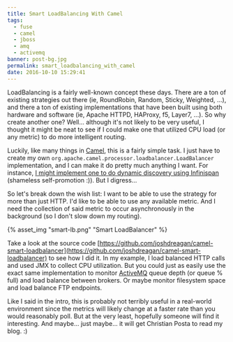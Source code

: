```yaml
---
title: Smart LoadBalancing With Camel
tags:
  - fuse
  - camel
  - jboss
  - amq
  - activemq
banner: post-bg.jpg
permalink: smart_loadbalancing_with_camel
date: 2016-10-10 15:29:41
---
```


LoadBalancing is a fairly well-known concept these days. There are a ton of existing strategies out there (ie, RoundRobin, Random, Sticky, Weighted, ...), and there a ton of existing implementations that have been built using both hardware and software (ie, Apache HTTPD, HAProxy, f5, Layer7, ...). So why create another one? Well... although it's not likely to be very useful, I thought it might be neat to see if I could make one that utilized CPU load (or any metric) to do more intelligent routing.<!--more-->

Luckily, like many things in [Camel](http://camel.apache.org/), this is a fairly simple task. I just have to create my own `org.apache.camel.processor.loadbalancer.LoadBalancer` implementation, and I can make it do pretty much anything I want. For instance, [I might implement one to do dynamic discovery using Infinispan](http://joshdreagan.github.io/2015/12/04/custom_camel_loadbalancer_with_infinispan/) (shameless self-promotion :)). But I digress...

So let's break down the wish list: I want to be able to use the strategy for more than just HTTP. I'd like to be able to use any available metric. And I need the collection of said metric to occur asynchronously in the background (so I don't slow down my routing).

{% asset_img "smart-lb.png" "Smart LoadBalancer" %}

Take a look at the source code [https://github.com/joshdreagan/camel-smart-loadbalancer](https://github.com/joshdreagan/camel-smart-loadbalancer) to see how I did it. In my example, I load balanced HTTP calls and used JMX to collect CPU utilization. But you could just as easily use the exact same implementation to monitor [ActiveMQ](http://activemq.apache.org/) queue depth (or queue % full) and load balance between brokers. Or maybe monitor filesystem space and load balance FTP endpoints.

Like I said in the intro, this is probably not terribly useful in a real-world environment since the metrics will likely change at a faster rate than you would reasonably poll. But at the very least, hopefully someone will find it interesting. And maybe... just maybe... it will get Christian Posta to read my blog. :)
